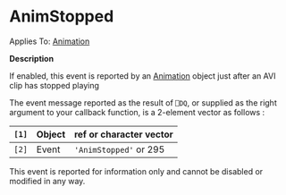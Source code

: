 




<h1 class="heading"><span class="name">AnimStopped</span></h1>

Applies To: [Animation](../a-z/animation.md)


**Description**


If enabled, this event is reported by an [Animation](../a-z/animation.md) object just after an AVI clip has stopped playing


The event message reported as the result of `⎕DQ`, or supplied as the right argument to your callback function, is a 2-element vector as follows :


| `[1]` | Object | ref or character vector |
| --- | --- | ---  |
| `[2]` | Event | `'AnimStopped'` or 295 |


This event is reported for information only and cannot be disabled or modified in any way.




